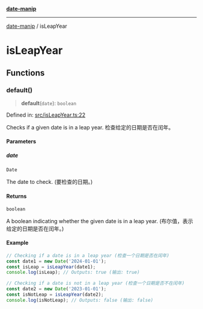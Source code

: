 [**date-manip**](index.md)

***

[date-manip](modules.md) / isLeapYear

# isLeapYear

## Functions

### default()

> **default**(`date`): `boolean`

Defined in: [src/isLeapYear.ts:22](https://github.com/fengxinming/date-manip/blob/c2d62c1a39faed6b959a43feaabc15f4e2d60a5a/src/isLeapYear.ts#L22)

Checks if a given date is in a leap year.
检查给定的日期是否在闰年。

#### Parameters

##### date

`Date`

The date to check. (要检查的日期。)

#### Returns

`boolean`

A boolean indicating whether the given date is in a leap year. (布尔值，表示给定的日期是否在闰年。)

#### Example

```ts
// Checking if a date is in a leap year (检查一个日期是否在闰年)
const date1 = new Date('2024-01-01');
const isLeap = isLeapYear(date1);
console.log(isLeap); // Outputs: true (输出: true)

// Checking if a date is not in a leap year (检查一个日期是否不在闰年)
const date2 = new Date('2023-01-01');
const isNotLeap = isLeapYear(date2);
console.log(isNotLeap); // Outputs: false (输出: false)
```
